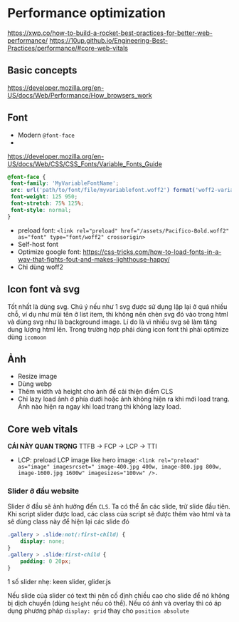 # Performance optimization

<https://xwp.co/how-to-build-a-rocket-best-practices-for-better-web-performance/>
<https://10up.github.io/Engineering-Best-Practices/performance/#core-web-vitals>

## Basic concepts

<https://developer.mozilla.org/en-US/docs/Web/Performance/How_browsers_work>

## Font

- Modern `@font-face`
- 
<https://developer.mozilla.org/en-US/docs/Web/CSS/CSS_Fonts/Variable_Fonts_Guide>
```css
@font-face {
 font-family: 'MyVariableFontName';
 src: url('path/to/font/file/myvariablefont.woff2') format('woff2-variations');
 font-weight: 125 950;
 font-stretch: 75% 125%;
 font-style: normal;
}
```

- preload font: `<link rel="preload" href="/assets/Pacifico-Bold.woff2" as="font" type="font/woff2" crossorigin> `
- Self-host font
- Optimize google font: https://css-tricks.com/how-to-load-fonts-in-a-way-that-fights-fout-and-makes-lighthouse-happy/
- Chỉ dùng woff2

## Icon font và svg

Tốt nhất là dùng svg. Chú ý nếu như 1 svg được sử dụng lặp lại ở quá nhiều chỗ, ví dụ như mũi tên ở list item, thì không nên chèn svg đó vào trong html và dùng svg như là background image. Lí do là vì nhiều svg sẽ làm tăng dung lượng html lên.
Trong trường hợp phải dùng icon font thì phải optimize dùng `icomoon`

## Ảnh

- Resize image
- Dùng webp
- Thêm width và height cho ảnh để cải thiện điểm CLS
- Chỉ lazy load ảnh ở phía dưới hoặc ảnh không hiện ra khi mới load trang. Ảnh nào hiện ra ngay khi load trang thì không lazy load.

## Core web vitals

**CÁI NÀY QUAN TRỌNG**
TTFB -> FCP -> LCP -> TTI
- LCP: preload LCP image like hero image: `<link rel="preload" as="image" imagesrcset=" image-400.jpg 400w, image-800.jpg 800w, image-1600.jpg 1600w" imagesizes="100vw" />.`

### Slider ở đầu website

Slider ở đầu sẽ ảnh hưởng đến `CLS`. Ta có thể ẩn các slide, trừ slide đầu tiên. Khi script slider được load, các class của script sẽ được thêm vào html và ta sẽ dùng class này để hiện lại các slide đó

```css
.gallery > .slide:not(:first-child) {
    display: none;
}
.gallery > .slide:first-child {
    padding: 0 20px;
}
```

1 số slider nhẹ: keen slider, glider.js

Nếu slide của slider có text thì nên cố định chiều cao cho slide để nó không bị dịch chuyển (dùng `height` nếu có thể). Nếu có ảnh và overlay thì có áp dụng phương pháp `display: grid` thay cho `position absolute`


